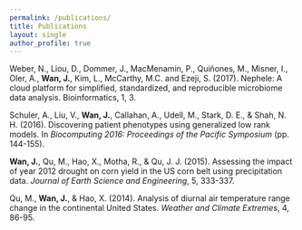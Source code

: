 ```yaml
---
permalink: /publications/
title: Publications
layout: single
author_profile: true
---
```


Weber, N., Liou, D., Dommer, J., MacMenamin, P., Quiñones, M., Misner, I., Oler, A., **Wan, J.**, Kim, L., McCarthy, M.C. and Ezeji, S. (2017). Nephele: A cloud platform for simplified, standardized, and reproducible microbiome data analysis. Bioinformatics, 1, 3.
<a href="https://www.ncbi.nlm.nih.gov/pubmed/29028892"><i class="fa fa-fw fa-link" aria-hidden="true"></i></a>

Schuler, A., Liu, V., **Wan, J.**, Callahan, A., Udell, M., Stark, D. E., & Shah, N. H. (2016). Discovering patient phenotypes using generalized low rank models. In _Biocomputing 2016: Proceedings of the Pacific Symposium_ (pp. 144-155).
<a href="https://www.ncbi.nlm.nih.gov/pmc/articles/PMC4836913/"><i class="fa fa-fw fa-link" aria-hidden="true"></i></a>

**Wan, J.**, Qu, M., Hao, X., Motha, R., & Qu, J. J. (2015). Assessing the impact of year 2012 drought on corn yield in the US corn belt using precipitation data. _Journal of Earth Science and Engineering_, 5, 333-337.

Qu, M., **Wan, J.**, & Hao, X. (2014). Analysis of diurnal air temperature range change in the continental United States. _Weather and Climate Extremes_, 4, 86-95.
